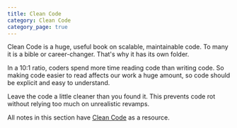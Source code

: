 ```yaml
---
title: Clean Code
category: Clean Code
category_page: true
---
```


Clean Code is a huge, useful book on scalable, maintainable code. To many it is a bible or career-changer. That's why it has its own folder.

In a 10:1 ratio, coders spend more time reading code than writing code. So making code easier to read affects our work a huge amount, so code should be explicit and easy to understand.

Leave the code a little cleaner than you found it. This prevents code rot without relying too much on unrealistic revamps.

All notes in this section have [Clean Code](https://www.amazon.com/Clean-Code-Handbook-Software-Craftsmanship/dp/0132350882) as a resource.
